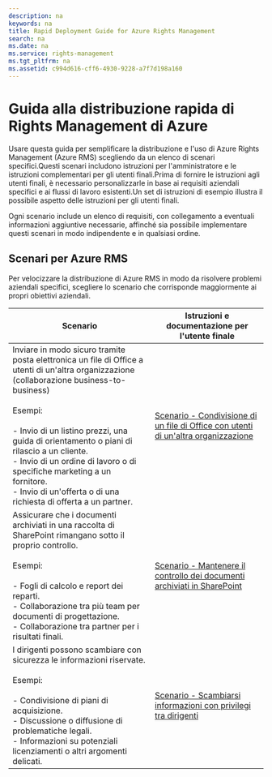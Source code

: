 ```yaml
---
description: na
keywords: na
title: Rapid Deployment Guide for Azure Rights Management
search: na
ms.date: na
ms.service: rights-management
ms.tgt_pltfrm: na
ms.assetid: c994d616-cff6-4930-9228-a7f7d198a160
---
```

# Guida alla distribuzione rapida di Rights Management di Azure
Usare questa guida per semplificare la distribuzione e l'uso di Azure Rights Management (Azure RMS) scegliendo da un elenco di scenari specifici.Questi scenari includono istruzioni per l'amministratore e le istruzioni complementari per gli utenti finali.Prima di fornire le istruzioni agli utenti finali, è necessario personalizzarle in base ai requisiti aziendali specifici e ai flussi di lavoro esistenti.Un set di istruzioni di esempio illustra il possibile aspetto delle istruzioni per gli utenti finali.

Ogni scenario include un elenco di requisiti, con collegamento a eventuali informazioni aggiuntive necessarie, affinché sia possibile implementare questi scenari in modo indipendente e in qualsiasi ordine.

## Scenari per Azure RMS
Per velocizzare la distribuzione di Azure RMS in modo da risolvere problemi aziendali specifici, scegliere lo scenario che corrisponde maggiormente ai propri obiettivi aziendali.

|Scenario|Istruzioni e documentazione per l'utente finale|
|------------|---------------------------------------------------|
|Inviare in modo sicuro tramite posta elettronica un file di Office a utenti di un'altra organizzazione (collaborazione business-to-business)<br /><br />Esempi:<br /><br />-   Invio di un listino prezzi, una guida di orientamento o piani di rilascio a un cliente.<br />-   Invio di un ordine di lavoro o di specifiche marketing a un fornitore.<br />-   Invio di un'offerta o di una richiesta di offerta a un partner.|[Scenario - Condivisione di un file di Office con utenti di un'altra organizzazione](../Topic/Scenario_-_Share_an_Office_File_with_Users_in_Another_Organization.md)|
|Assicurare che i documenti archiviati in una raccolta di SharePoint rimangano sotto il proprio controllo.<br /><br />Esempi:<br /><br />-   Fogli di calcolo e report dei reparti.<br />-   Collaborazione tra più team per documenti di progettazione.<br />-   Collaborazione tra partner per i risultati finali.|[Scenario - Mantenere il controllo dei documenti archiviati in SharePoint](../Topic/Scenario_-_Retain_Control_of_Documents_Stored_in_SharePoint.md)|
|I dirigenti possono scambiare con sicurezza le informazioni riservate.<br /><br />Esempi:<br /><br />-   Condivisione di piani di acquisizione.<br />-   Discussione o diffusione di problematiche legali.<br />-   Informazioni su potenziali licenziamenti o altri argomenti delicati.|[Scenario - Scambiarsi informazioni con privilegi tra dirigenti](../Topic/Scenario_-_Executives_Securely_Exchange_Privileged_Information.md)|
